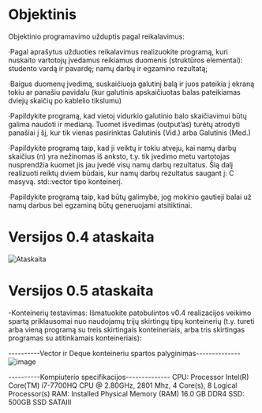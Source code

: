 # Objektinis
Objektinio programavimo užduptis pagal reikalavimus:

·Pagal aprašytus užduoties reikalavimus realizuokite programą, kuri nuskaito vartotojų įvedamus reikiamus duomenis (struktūros elementai):
  studento vardą ir pavardę;
  namų darbų ir egzamino rezultatą;

·Baigus duomenų įvedimą, suskaičiuoja galutinį balą ir juos pateikia į ekraną tokiu ar panašiu pavidalu (kur galutinis apskaičiuotas balas pateikiamas dviejų skaičių po kablelio tikslumu)

·Papildykite programą, kad vietoj vidurkio galutinio balo skaičiavimui būtų galima naudoti ir medianą. Tuomet išvedimas (output’as) turėtų atrodyti panašiai į šį, kur tik vienas pasirinktas Galutinis (Vid.) arba Galutinis (Med.)

·Papildykite programą taip, kad ji veiktų ir tokiu atveju, kai namų darbų skaičius (n) yra nežinomas iš anksto, t.y. tik įvedimo metu vartotojas nusprendžia kuomet jis jau įvedė visų namų darbų rezultatus. Šią dalį realizuoti reiktų dviem būdais, kur namų darbų rezultatus saugant į:
    C  masyvą.
    std::vector  tipo konteinerį.

·Papildykite programą taip, kad būtų galimybė, jog mokinio gautieji balai už namų darbus bei egzaminą būtų generuojami atsitiktinai.

# Versijos 0.4 ataskaita
![Ataskaita](https://user-images.githubusercontent.com/78239508/165404608-bd29b21d-c56a-4150-abed-a53290321fe0.png)
# Versijos 0.5 ataskaita
-Konteinerių testavimas: Išmatuokite patobulintos v0.4 realizacijos veikimo spartą priklausomai nuo naudojamų trijų skirtingų tipų konteinerių (t.y. tureti arba vieną programą su treis skirtingais konteineriais, arba tris skirtingas programas su atitinkamais konteineriais): 

----------Vector ir Deque konteineriu spartos palyginimas--------------
![image](https://user-images.githubusercontent.com/78239508/165484035-27f3a1dd-8f7f-460c-81d0-4897f320be03.png)

----------Kompiuterio specifikacijos--------------
CPU: Processor	Intel(R) Core(TM) i7-7700HQ CPU @ 2.80GHz, 2801 Mhz, 4 Core(s), 8 Logical Processor(s)
RAM: Installed Physical Memory (RAM)	16.0 GB DDR4
SSD: 500GB SSD SATAIII
